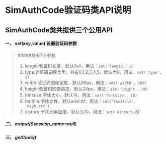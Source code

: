 SimAuthCode验证码类API说明
===
## SimAuthCode类共提供三个公用API
#### 一、 set($key,$value) 设置验证码参数

> #####共有7个参数  
> 1. length:验证码长度，默认为4，用法：`set('length', 6)`  
> 2. type:验证码词典类型，共有0,1,2,3,4,5，默认为0，用法：`set('type', 3)`  
> 3. width:验证码图像宽度，默认80px，用法：`set('width', 100)`  
> 4. height:验证码图像高度，默认24px，用法：`set('height', 30)`  
> 5. fontsize:字体大小，默认14，用法：`set('fontsize', 18)`  
> 6. fontfile:字体文件，默认arial.ttf，用法：`set('fontfile', 'msyh.ttf')`  
> 7. disturb:干扰元素密度，默认为10，用法：`set('disturb`, 8)`

##### 二、 output($session_name=null)
##### 三、 getCode()
